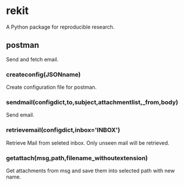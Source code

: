 # rekit
A Python package for reproducible research.
## postman
Send and fetch email.
### createconfig(JSONname)
Create configuration file for postman.
### sendmail(configdict,to,subject,attachmentlist,_from,body)
Send email.
### retrievemail(configdict,inbox='INBOX')
Retrieve Mail from seleted inbox. Only unseen mail will be retrieved.
### getattach(msg,path,filename_withoutextension)
Get attachments from msg and save them into selected path with new name.